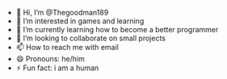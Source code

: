 - 👋 Hi, I’m @Thegoodman189
- 👀 I’m interested in games and learning
- 🌱 I’m currently learning how to become a better programmer
- 💞️ I’m looking to collaborate on small projects
- 📫 How to reach me with email
- 😄 Pronouns: he/him
- ⚡ Fun fact: i am a human

<!---
Thegoodman189/Thegoodman189 is a ✨ special ✨ repository because its `README.md` (this file) appears on your GitHub profile.
You can click the Preview link to take a look at your changes.
--->
